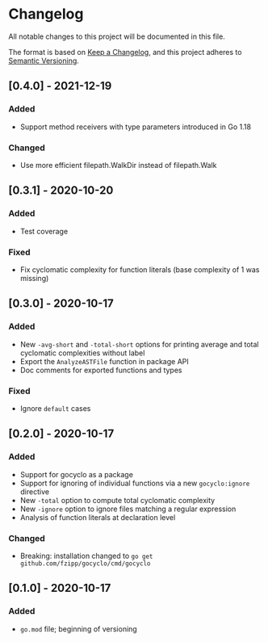 # Changelog
All notable changes to this project will be documented in this file.

The format is based on [Keep a Changelog](https://keepachangelog.com/en/1.0.0/),
and this project adheres to [Semantic Versioning](https://semver.org/spec/v2.0.0.html).

## [0.4.0] - 2021-12-19
### Added
- Support method receivers with type parameters introduced in Go 1.18

### Changed
- Use more efficient filepath.WalkDir instead of filepath.Walk

## [0.3.1] - 2020-10-20
### Added
- Test coverage

### Fixed
- Fix cyclomatic complexity for function literals (base complexity of 1 was missing)

## [0.3.0] - 2020-10-17
### Added
- New `-avg-short` and `-total-short` options for printing average and total cyclomatic complexities without label
- Export the `AnalyzeASTFile` function in package API
- Doc comments for exported functions and types

### Fixed
- Ignore `default` cases

## [0.2.0] - 2020-10-17
### Added
- Support for gocyclo as a package
- Support for ignoring of individual functions via a new `gocyclo:ignore` directive
- New `-total` option to compute total cyclomatic complexity
- New `-ignore` option to ignore files matching a regular expression
- Analysis of function literals at declaration level

### Changed
- Breaking: installation changed to `go get github.com/fzipp/gocyclo/cmd/gocyclo`

## [0.1.0] - 2020-10-17

### Added
- `go.mod` file; beginning of versioning

